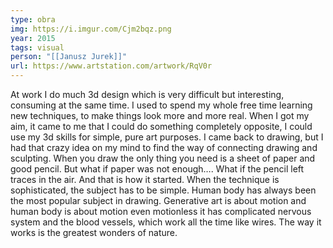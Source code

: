 ```yaml
---
type: obra
img: https://i.imgur.com/Cjm2bqz.png
year: 2015
tags: visual
person: "[[Janusz Jurek]]"
url: https://www.artstation.com/artwork/RqV0r
---
```



At work I do much 3d design which is very difficult but interesting, consuming at the same time. I used to spend my whole free time learning new techniques, to make things look more and more real. When I got my aim, it came to me that I could do something completely opposite, I could use my 3d skills for simple, pure art purposes. I came back to drawing, but I had that crazy idea on my mind to find the way of connecting drawing and sculpting. When you draw the only thing you need is a sheet of paper and good pencil. But what if paper was not enough…. What if the pencil left traces in the air. And that is how it started. When the technique is sophisticated, the subject has to be simple. Human body has always been the most popular subject in drawing. Generative art is about motion and human body is about motion even motionless it has complicated nervous system and the blood vessels, which work all the time like wires. The way it works is the greatest wonders of nature.
